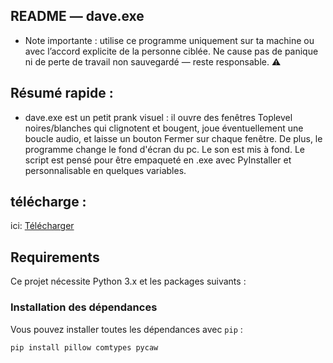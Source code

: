 ## README — dave.exe
- Note importante : utilise ce programme uniquement sur ta machine ou avec l’accord explicite de la personne ciblée. Ne cause pas de panique ni de perte de travail non sauvegardé — reste responsable. ⚠️

## Résumé rapide :
- dave.exe est un petit prank visuel : il ouvre des fenêtres Toplevel noires/blanches qui clignotent et bougent, joue éventuellement une boucle audio, et laisse un bouton Fermer sur chaque fenêtre. De plus, le programme change le fond d'écran du pc. Le son est mis à fond. Le script est pensé pour être empaqueté en .exe avec PyInstaller et personnalisable en quelques variables.

## télécharge :
ici: [Télécharger](https://www.mediafire.com/file/utrcczzb6dfpyit/main.exe/file)

## Requirements

Ce projet nécessite Python 3.x et les packages suivants :

### Installation des dépendances

Vous pouvez installer toutes les dépendances avec `pip` :

```bash
pip install pillow comtypes pycaw
